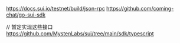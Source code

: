 https://docs.sui.io/testnet/build/json-rpc
https://github.com/coming-chat/go-sui-sdk

// 暂定实现这些接口
https://github.com/MystenLabs/sui/tree/main/sdk/typescript